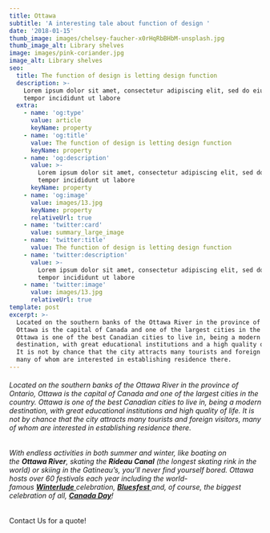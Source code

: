 ```yaml
---
title: Ottawa
subtitle: 'A interesting tale about function of design '
date: '2018-01-15'
thumb_image: images/chelsey-faucher-x0rHqRbBHbM-unsplash.jpg
thumb_image_alt: Library shelves
image: images/pink-coriander.jpg
image_alt: Library shelves
seo:
  title: The function of design is letting design function
  description: >-
    Lorem ipsum dolor sit amet, consectetur adipiscing elit, sed do eiusmod
    tempor incididunt ut labore
  extra:
    - name: 'og:type'
      value: article
      keyName: property
    - name: 'og:title'
      value: The function of design is letting design function
      keyName: property
    - name: 'og:description'
      value: >-
        Lorem ipsum dolor sit amet, consectetur adipiscing elit, sed do eiusmod
        tempor incididunt ut labore
      keyName: property
    - name: 'og:image'
      value: images/13.jpg
      keyName: property
      relativeUrl: true
    - name: 'twitter:card'
      value: summary_large_image
    - name: 'twitter:title'
      value: The function of design is letting design function
    - name: 'twitter:description'
      value: >-
        Lorem ipsum dolor sit amet, consectetur adipiscing elit, sed do eiusmod
        tempor incididunt ut labore
    - name: 'twitter:image'
      value: images/13.jpg
      relativeUrl: true
template: post
excerpt: >-
  Located on the southern banks of the Ottawa River in the province of Ontario,
  Ottawa is the capital of Canada and one of the largest cities in the country.
  Ottawa is one of the best Canadian cities to live in, being a modern
  destination, with great educational institutions and a high quality of life.
  It is not by chance that the city attracts many tourists and foreign visitors,
  many of whom are interested in establishing residence there.
---
```

###### Located on the southern banks of the Ottawa River in the province of Ontario, Ottawa is the capital of Canada and one of the largest cities in the country. Ottawa is one of the best Canadian cities to live in, being a modern destination, with great educational institutions and high quality of life. It is not by chance that the city attracts many tourists and foreign visitors, many of whom are interested in establishing residence there.

###### With endless activities in both summer and winter, like boating on the **Ottawa River**, skating the **Rideau Canal** (the longest skating rink in the world) or skiing in the Gatineau’s, you’ll never find yourself bored. Ottawa hosts over 60 festivals each year including the world-famous [**Winterlude** ](https://www.ottawatourism.ca/ottawa-insider/winterlude/)celebration, [**Bluesfest** ](http://www.ottawabluesfest.ca/)and, of course, the biggest celebration of all, [**Canada Day**](https://www.ottawatourism.ca/ottawa-insider/canada-day/)!

Contact Us for a quote!
